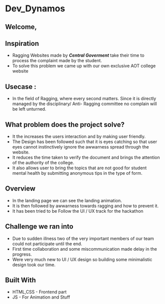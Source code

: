 # Dev_Dynamos

## Welcome,


## Inspiration
* Ragging Websites made by ***Central Goverment*** take their time to process the complaint made by the student.
* To solve this problem we came up with our own exclusive AOT college website

## Usecase :
* In the field of Ragging, where every second matters. Since it is directly managed by the disciplinary/ Anti- Ragging committee  no complain will be left unturned.

## What problem does the project solve?

* It the increases the users interaction and by making user friendly.
* The Design has been followed such that it is eyes catching so that user eyes cannot instinctively ignore the awwarness spread through the website.
* It reduces the time taken to verify the document and brings the attention of the authority of the college.
* It also allows user to bring the topics that are not good for student mental health by submitting anonymous tips in the type of form.

## Overview

* In the landing page we can see the landing animation.
* It is then followed by awwarness towards ragging and how to prevent it.
* It has been tried to be Follow the UI / UX track for the hackathon

## Challenge we ran into

* Due to sudden illness two of the very important members of our team could not participate until the end.
* First time collaboration and some miscommunication made delay in the progress.
* Were very much new to UI / UX design so building some minimalistic design took our time.


## Built With
* HTML,CSS - Frontend part
* JS - For Animation and Stuff


